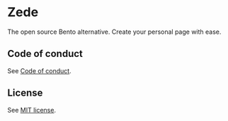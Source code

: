 
# Zede

The open source Bento alternative. Create your personal page with ease.

## Code of conduct

See [Code of conduct](https://github.com/zetharionn/zede/blob/main/CODE_OF_CONDUCT.md).

## License

See [MIT license](https://github.com/zetharionn/zede/blob/main/LICENSE.md).
